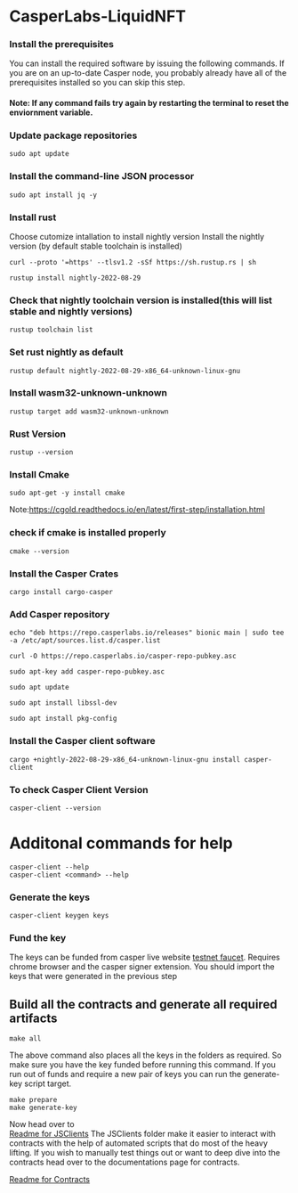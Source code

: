 # CasperLabs-LiquidNFT

### Install the prerequisites

You can install the required software by issuing the following commands. If you are on an up-to-date Casper node, you probably already have all of the prerequisites installed so you can skip this step.

#### Note: If any command fails try again by restarting the terminal to reset the enviornment variable.


### Update package repositories
```
sudo apt update
```
### Install the command-line JSON processor
```
sudo apt install jq -y
```
### Install rust
Choose cutomize intallation to install nightly version
Install the nightly version (by default stable toolchain is installed)
```
curl --proto '=https' --tlsv1.2 -sSf https://sh.rustup.rs | sh
```
```
rustup install nightly-2022-08-29
```
### Check that nightly toolchain version is installed(this will list stable and nightly versions)
```
rustup toolchain list
```
### Set rust nightly as default
```
rustup default nightly-2022-08-29-x86_64-unknown-linux-gnu
```
### Install wasm32-unknown-unknown
```
rustup target add wasm32-unknown-unknown
```
### Rust Version
```
rustup --version
```
### Install Cmake
```
sudo apt-get -y install cmake
```
Note:https://cgold.readthedocs.io/en/latest/first-step/installation.html
### check if cmake is installed properly
```
cmake --version
```
### Install the Casper Crates
```
cargo install cargo-casper
```
### Add Casper repository

```
echo "deb https://repo.casperlabs.io/releases" bionic main | sudo tee -a /etc/apt/sources.list.d/casper.list
```
```
curl -O https://repo.casperlabs.io/casper-repo-pubkey.asc
```
```
sudo apt-key add casper-repo-pubkey.asc
```
```
sudo apt update
```
```
sudo apt install libssl-dev
```
```
sudo apt install pkg-config
```
### Install the Casper client software
```
cargo +nightly-2022-08-29-x86_64-unknown-linux-gnu install casper-client
```
### To check Casper Client Version
```
casper-client --version
```
# Additonal commands for help
```
casper-client --help
casper-client <command> --help
```

### Generate the keys

```
casper-client keygen keys

```
### Fund the key

The keys can be funded from casper live website [testnet faucet](https://testnet.cspr.live/tools/faucet). Requires chrome browser and the casper signer extension. You should import the keys that were generated in the previous step

## Build all the contracts and generate all required artifacts
```
make all
```
The above command also places all the keys in the folders as required. So make sure you have the key funded before running this command.
If you run out of funds and require a new pair of keys you can run the generate-key script target.

```
make prepare
make generate-key
```

Now head over to <br />
[Readme for JSClients](JsClients/readme.md)
The JSClients folder make it easier to interact with contracts with the help of automated scripts that do most of the heavy lifting. If you wish to manually test things out or want to deep dive into the contracts head over to the documentations page for contracts.

[Readme for Contracts](Contracts/README.md) <br />
